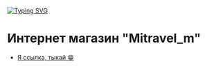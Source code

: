 [![Typing SVG](https://readme-typing-svg.herokuapp.com?font=Fira+Code&weight=700&size=30&pause=500&color=00008B&width=435&lines=-%3E+-%3E+-%3E+SkyDream+%3C-+%3C-+%3C-%3C-)](https://git.io/typing-svg)
# Интернет магазин "Mitravel_m"
- [Я ссылка, тыкай 😁](https://1skydream1.github.io/Mitravel/)
